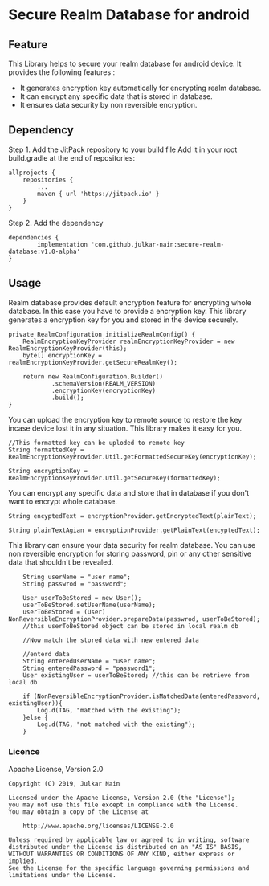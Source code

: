 Secure Realm Database for android
=================================
## Feature
This Library helps to secure your realm database for android device. It provides the following features :

- It generates encryption key automatically for encrypting realm database.
- It can encrypt any specific data that is stored in database.
- It ensures data security by non reversible encryption.

## Dependency
Step 1. Add the JitPack repository to your build file
Add it in your root build.gradle at the end of repositories:

	allprojects {
		repositories {
			...
			maven { url 'https://jitpack.io' }
		}
	}

Step 2. Add the dependency

	dependencies {
	        implementation 'com.github.julkar-nain:secure-realm-database:v1.0-alpha'
	}
  
## Usage
Realm database provides default encryption feature for encrypting whole database. In this case you have to provide a encryption key. This library generates a encryption key for you and stored in the device securely.
    
    private RealmConfiguration initializeRealmConfig() {
        RealmEncryptionKeyProvider realmEncryptionKeyProvider = new RealmEncryptionKeyProvider(this);
        byte[] encryptionKey = realmEncryptionKeyProvider.getSecureRealmKey();

        return new RealmConfiguration.Builder()
                .schemaVersion(REALM_VERSION)
                .encryptionKey(encryptionKey)
                .build();
    }
    
You can upload the encryption key to remote source to restore the key incase device lost it in any situation. This library makes it easy for you.

    //This formatted key can be uploded to remote key
    String formattedKey = RealmEncryptionKeyProvider.Util.getFormattedSecureKey(encryptionKey);
    
    String encryptionKey = RealmEncryptionKeyProvider.Util.getSecureKey(formattedKey);
    
    
You can encrypt any specific data and store that in database if you don't want to encrypt whole database. 

    String encyptedText = encryptionProvider.getEncryptedText(plainText);

    String plainTextAgian = encryptionProvider.getPlainText(encyptedText);
    
    
This library can ensure your data security for realm database. You can use non reversible encryption for storing password, pin or any other sensitive data that shouldn't be revealed.

        String userName = "user name";
        String passwrod = "password";

        User userToBeStored = new User();
        userToBeStored.setUserName(userName);
        userToBeStored = (User) NonReversibleEncryptionProvider.prepareData(passwrod, userToBeStored);
        //this userToBeStored object can be stored in local realm db

        //Now match the stored data with new entered data

        //enterd data
        String enteredUserName = "user name";
        String enteredPassword = "password1";
        User existingUser = userToBeStored; //this can be retrieve from local db

        if (NonReversibleEncryptionProvider.isMatchedData(enteredPassword, existingUser)){
            Log.d(TAG, "matched with the existing");
        }else {
            Log.d(TAG, "not matched with the existing");
        }
        

### Licence         
Apache License, Version 2.0

    Copyright (C) 2019, Julkar Nain

    Licensed under the Apache License, Version 2.0 (the "License");
    you may not use this file except in compliance with the License.
    You may obtain a copy of the License at
   
        http://www.apache.org/licenses/LICENSE-2.0
     
    Unless required by applicable law or agreed to in writing, software
    distributed under the License is distributed on an "AS IS" BASIS,
    WITHOUT WARRANTIES OR CONDITIONS OF ANY KIND, either express or implied.
    See the License for the specific language governing permissions and
    limitations under the License.
        
        

